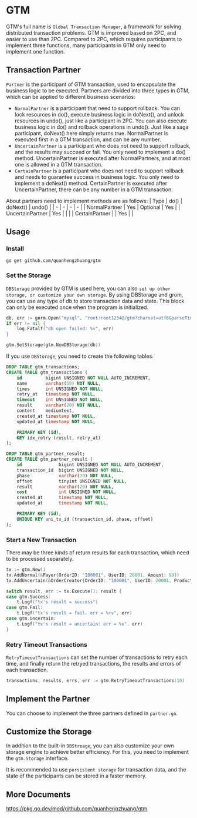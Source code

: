 # GTM
GTM's full name is `Global Transaction Manager`, a framework for solving distributed transaction problems. GTM is improved based on 2PC, and easier to use than 2PC. Compared to 2PC, which requires participants to implement three functions, many participants in GTM only need to implement one function.

## Transaction Partner
`Partner` is the participant of GTM transaction, used to encapsulate the business logic to be executed. Partners are divided into three types in GTM, which can be applied to different business scenarios:
- `NormalPartner` is a participant that need to support rollback. You can lock resources in do(), execute business logic in doNext(), and unlock resources in undo(), just like a participant in 2PC. You can also execute business logic in do() and rollback operations in undo(). Just like a saga participant, doNext() here simply returns true. NormalPartner is executed first in a GTM transaction, and can be any number.
- `UncertainPartner` is a participant who does not need to support rollback, and the results may succeed or fail. You only need to implement a do() method. UncertainPartner is executed after NormalPartners, and at most one is allowed in a GTM transaction.
- `CertainPartner` is a participant who does not need to support rollback and needs to guarantee success in business logic. You only need to implement a doNext() method. CertainPartner is executed after UncertainPartner, there can be any number in a GTM transaction.

About partners need to implement methods are as follows:
| Type | do() | doNext() | undo() |
| - | - | - | - |
| NormalPartner | Yes | Optional | Yes |
| UncertainPartner | Yes | | |
| CertainPartner | | Yes | |

## Usage
### Install
```
go get github.com/quanhengzhuang/gtm
```

### Set the Storage
`DBStorage` provided by GTM is used here, you can also `set up other storage, or customize your own storage`. By using DBStorage and grom, you can use any type of db to store transaction data and state. This block can only be executed once when the program is initialized.

```go
db, err := gorm.Open("mysql", "root:root1234@/gtm?charset=utf8&parseTime=True&loc=Local")
if err != nil {
	log.Fatalf("db open failed: %v", err)
}

gtm.SetStorage(gtm.NewDBStorage(db))
```

If you use `DBStorage`, you need to create the following tables.
```sql
DROP TABLE gtm_transactions;
CREATE TABLE gtm_transactions (
	id         bigint UNSIGNED NOT NULL AUTO_INCREMENT,
	name       varchar(50) NOT NULL,
	times      int UNSIGNED NOT NULL,
	retry_at   timestamp NOT NULL,
	timeout    int UNSIGNED NOT NULL,
	result     varchar(20) NOT NULL,
	content    mediumtext,
	created_at timestamp NOT NULL,
	updated_at timestamp NOT NULL,

	PRIMARY KEY (id),
	KEY idx_retry (result, retry_at)
);

DROP TABLE gtm_partner_result;
CREATE TABLE gtm_partner_result (
	id              bigint UNSIGNED NOT NULL AUTO_INCREMENT,
	transaction_id  bigint UNSIGNED NOT NULL,
	phase           varchar(20) NOT NULL,
	offset          tinyint UNSIGNED NOT NULL,
	result          varchar(20) NOT NULL,
	cost            int UNSIGNED NOT NULL,
	created_at      timestamp NOT NULL,
	updated_at      timestamp NOT NULL,

	PRIMARY KEY (id),
	UNIQUE KEY uni_tx_id (transaction_id, phase, offset)
);
```

### Start a New Transaction
There may be three kinds of return results for each transaction, which need to be processed separately.

```go
tx := gtm.New()
tx.AddNormal(&Payer{OrderID: "100001", UserID: 20001, Amount: 99})
tx.AddUncertain(&OrderCreator{OrderID: "100001", UserID: 20001, ProductID: 31, Amount: 99})

switch result, err := tx.Execute(); result {
case gtm.Success:
	t.Logf("tx's result = success")
case gtm.Fail:
	t.Logf("tx's result = fail. err = %+v", err)
case gtm.Uncertain:
	t.Logf("tx's result = uncertain: err = %v", err)
}
```

### Retry Timeout Transactions
`RetryTimeoutTransactions` can set the number of transactions to retry each time, and finally return the retryed transactions, the results and errors of each transaction.

```go
transactions, results, errs, err := gtm.RetryTimeoutTransactions(10)
```

## Implement the Partner
You can choose to implement the three partners defined in `partner.go`.

## Customize the Storage
In addition to the built-in `DBStroage`, you can also customize your own storage engine to achieve better efficiency. For this, you need to implement the `gtm.Storage` interface.

It is recommended to use `persistent storage` for transaction data, and the state of the participants can be stored in a faster memory.

## More Documents
https://pkg.go.dev/mod/github.com/quanhengzhuang/gtm
